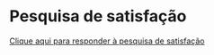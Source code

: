 # Pesquisa de satisfação

[Clique aqui para responder à pesquisa de satisfação](https://maturidadedigital.senai.br/respostas/eyJyZXNwb25kZW50Q2F0ZWdvcnlJZCI6MjA4OCwicmVzZWFyY2hJZCI6NjAzLCJ1bml0SWQiOjczNywicmVnaW9uYWxJZCI6OCwia2V5IjoiU0VOQUkiLCJidXNpbmVzc0lkIjoxLCJpYXQiOjE3NTA3ODQyNzYsImV4cCI6MTc1MDg3MDY3Nn0.57g7p3NslveytQmh8e4N0Utc5aa5b5xZw7yhgGHO6P0HanvIqpWzNDjsmwXq4-zN)